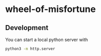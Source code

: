 # wheel-of-misfortune

## Development
You can start a local python server with 

```bash
python3 -m http.server
```